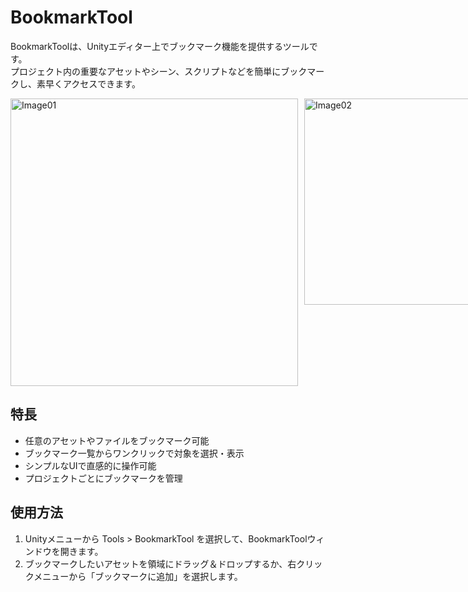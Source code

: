 # BookmarkTool

BookmarkToolは、Unityエディター上でブックマーク機能を提供するツールです。  
プロジェクト内の重要なアセットやシーン、スクリプトなどを簡単にブックマークし、素早くアクセスできます。

<div style="display: flex; gap: 10px;">
  <img src="https://github-production-user-asset-6210df.s3.amazonaws.com/124390814/470139131-16be2829-d866-40bf-87ee-444947e26b11.png?X-Amz-Algorithm=AWS4-HMAC-SHA256&X-Amz-Credential=AKIAVCODYLSA53PQK4ZA%2F20250724%2Fus-east-1%2Fs3%2Faws4_request&X-Amz-Date=20250724T061510Z&X-Amz-Expires=300&X-Amz-Signature=af30c4f533fdb57973eacd76b4770ce522df01e245326289435e6e3b5d3fbcce&X-Amz-SignedHeaders=host" alt="Image01" width="460"/>
  <img src="https://github-production-user-asset-6210df.s3.amazonaws.com/124390814/470139132-b498ed9f-eeff-47b6-be31-d0f6cff5bf80.png?X-Amz-Algorithm=AWS4-HMAC-SHA256&X-Amz-Credential=AKIAVCODYLSA53PQK4ZA%2F20250724%2Fus-east-1%2Fs3%2Faws4_request&X-Amz-Date=20250724T061516Z&X-Amz-Expires=300&X-Amz-Signature=d09deb9f3801f0c1bc294245e1b6b1eea8ec06cf1a7442ce41ec177754739075&X-Amz-SignedHeaders=host" alt="Image02" width="330"/>
</div>

## 特長

- 任意のアセットやファイルをブックマーク可能
- ブックマーク一覧からワンクリックで対象を選択・表示
- シンプルなUIで直感的に操作可能
- プロジェクトごとにブックマークを管理

## 使用方法

1. Unityメニューから Tools > BookmarkTool を選択して、BookmarkToolウィンドウを開きます。
2. ブックマークしたいアセットを領域にドラッグ＆ドロップするか、右クリックメニューから「ブックマークに追加」を選択します。
